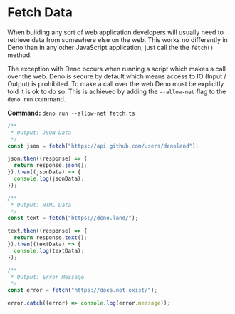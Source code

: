 # Fetch Data

When building any sort of web application developers will usually need to
retrieve data from somewhere else on the web. This works no differently in Deno
than in any other JavaScript application, just call the the `fetch()` method.

The exception with Deno occurs when running a script which makes a call over the
web. Deno is secure by default which means access to IO (Input / Output) is
prohibited. To make a call over the web Deno must be explicitly told it is ok to
do so. This is achieved by adding the `--allow-net` flag to the `deno run`
command.

**Command:** `deno run --allow-net fetch.ts`

```js
/**
 * Output: JSON Data
 */
const json = fetch("https://api.github.com/users/denoland");

json.then((response) => {
  return response.json();
}).then((jsonData) => {
  console.log(jsonData);
});

/**
 * Output: HTML Data
 */
const text = fetch("https://deno.land/");

text.then((response) => {
  return response.text();
}).then((textData) => {
  console.log(textData);
});

/**
 * Output: Error Message
 */
const error = fetch("https://does.not.exist/");

error.catch((error) => console.log(error.message));
```
